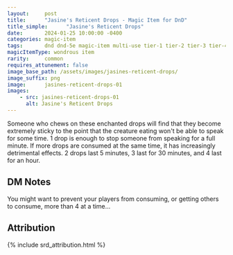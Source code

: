 ```yaml
---
layout:     post
title:      "Jasine's Reticent Drops - Magic Item for DnD"
title_simple:      "Jasine's Reticent Drops"
date:       2024-01-25 10:00:00 -0400
categories: magic-item
tags:       dnd dnd-5e magic-item multi-use tier-1 tier-2 tier-3 tier-4
magicItemType: wondrous item
rarity:     common
requires_attunement: false
image_base_path: /assets/images/jasines-reticent-drops/
image_suffix: png
image:      jasines-reticent-drops-01
images:
    - src: jasines-reticent-drops-01
      alt: Jasine's Reticent Drops
---
```


Someone who chews on these enchanted drops will find that they become extremely sticky to the point that the creature eating won't be able to speak for some time. 1 drop is enough to stop someone from speaking for a full minute. If more drops are consumed at the same time, it has increasingly detrimental effects. 2 drops last 5 minutes, 3 last for 30 minutes, and 4 last for an hour.

<!--more-->

## DM Notes

You might want to prevent your players from consuming, or getting others to consume, more than 4 at a time...


## Attribution

{% include srd_attribution.html %}
